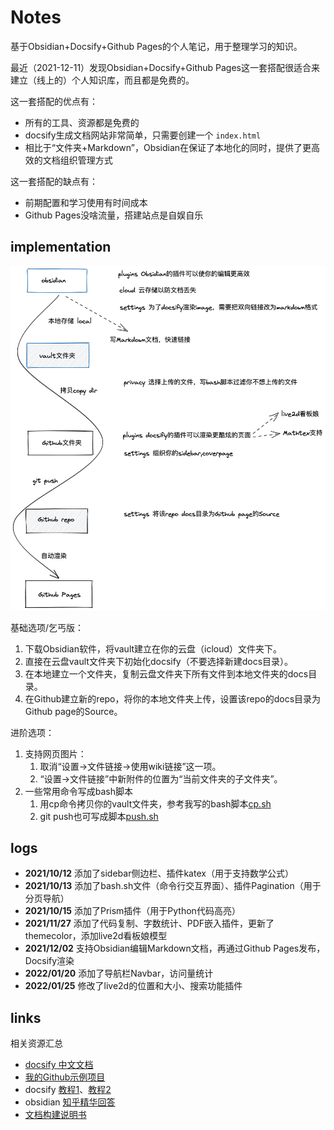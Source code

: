 # Notes

基于Obsidian+Docsify+Github Pages的个人笔记，用于整理学习的知识。

最近（2021-12-11）发现Obsidian+Docsify+Github Pages这一套搭配很适合来建立（线上的）个人知识库，而且都是免费的。

这一套搭配的优点有：
- 所有的工具、资源都是免费的
- docsify生成文档网站非常简单，只需要创建一个 `index.html`
- 相比于“文件夹+Markdown”，Obsidian在保证了本地化的同时，提供了更高效的文档组织管理方式

这一套搭配的缺点有：
- 前期配置和学习使用有时间成本
- Github Pages没啥流量，搭建站点是自娱自乐

## implementation

![Drawing 2021-12-11 17.18.44.excalidraw](Excalidraw/Drawing%202021-12-11%2017.18.44.excalidraw.png)

基础选项/乞丐版：
1. 下载Obsidian软件，将vault建立在你的云盘（icloud）文件夹下。
2. 直接在云盘vault文件夹下初始化docsify（不要选择新建docs目录）。
3. 在本地建立一个文件夹，复制云盘文件夹下所有文件到本地文件夹的docs目录。
4. 在Github建立新的repo，将你的本地文件夹上传，设置该repo的docs目录为Github page的Source。

进阶选项：
1. 支持网页图片：
	1. 取消“设置->文件链接->使用wiki链接”这一项。
	2. “设置->文件链接”中新附件的位置为“当前文件夹的子文件夹”。
2.  一些常用命令写成bash脚本
	1.  用cp命令拷贝你的vault文件夹，参考我写的bash脚本[cp.sh](https://github.com/BabelTower/notes/blob/main/cp.sh)
	2.  git push也可写成脚本[push.sh](https://github.com/BabelTower/notes/blob/main/push.sh)

## logs
- **2021/10/12** 添加了sidebar侧边栏、插件katex（用于支持数学公式）
- **2021/10/13** 添加了bash.sh文件（命令行交互界面）、插件Pagination（用于分页导航）
- **2021/10/15** 添加了Prism插件（用于Python代码高亮）
- **2021/11/27** 添加了代码复制、字数统计、PDF嵌入插件，更新了themecolor，添加live2d看板娘模型
- **2021/12/02** 支持Obsidian编辑Markdown文档，再通过Github Pages发布，Docsify渲染
- **2022/01/20** 添加了导航栏Navbar，访问量统计
- **2022/01/25** 修改了live2d的位置和大小、搜索功能插件

## links
相关资源汇总
-   [docsify 中文文档](https://docsify.js.org/#/zh-cn/)
-   [我的Github示例项目](https://github.com/BabelTower/notes)
-   docsify [教程1](https://zhuanlan.zhihu.com/p/101126727)、[教程2](https://zhuanlan.zhihu.com/p/70219397)
-   obsidian [知乎精华回答](https://www.zhihu.com/topic/21349840/top-answers)
-   [文档构建说明书](https://notebook.js.org/#/Project/Docsify/docsifyNotes?id=docsify-文档构建说明书)

